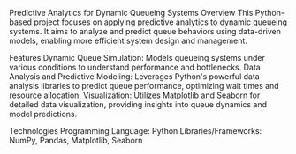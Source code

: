 Predictive Analytics for Dynamic Queueing Systems
Overview
This Python-based project focuses on applying predictive analytics to dynamic queueing systems. It aims to analyze and predict queue behaviors using data-driven models, enabling more efficient system design and management.

Features
Dynamic Queue Simulation: Models queueing systems under various conditions to understand performance and bottlenecks.
Data Analysis and Predictive Modeling: Leverages Python's powerful data analysis libraries to predict queue performance, optimizing wait times and resource allocation.
Visualization: Utilizes Matplotlib and Seaborn for detailed data visualization, providing insights into queue dynamics and model predictions.

Technologies
Programming Language: Python
Libraries/Frameworks: NumPy, Pandas, Matplotlib, Seaborn
